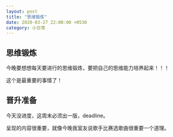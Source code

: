 ```yaml
---
layout: post
title: "思维锻炼"
date: 2020-03-27 22:00:00 +0530
category: 小日常
---
```


## 思维锻炼

今晚要想想每天要进行的思维锻炼，要把自己的思维能力培养起来！！！

这个是最重要的事情了！

## 晋升准备

今天没进度，这周末必须出一版，deadline。

呈现的内容很重要，就像今晚我室友说歌手比赛选歌曲很重要一个道理。